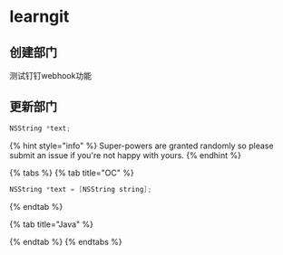 # learngit

## 创建部门

测试钉钉webhook功能

## 更新部门

```objectivec
NSString *text;

```

{% hint style="info" %}
 Super-powers are granted randomly so please submit an issue if you're not happy with yours.
{% endhint %}

{% tabs %}
{% tab title="OC" %}
```objectivec
NSString *text = [NSString string];
```
{% endtab %}

{% tab title="Java" %}

{% endtab %}
{% endtabs %}



